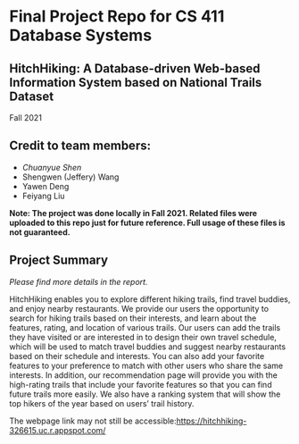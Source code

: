 # Final Project Repo for CS 411 Database Systems
## HitchHiking: A Database-driven Web-based Information System based on National Trails Dataset
Fall 2021

## Credit to team members:
- _Chuanyue Shen_
- Shengwen (Jeffery) Wang
- Yawen Deng
- Feiyang Liu

**Note: The project was done locally in Fall 2021. Related files were uploaded to this repo just for future reference. Full usage of these files is not guaranteed.**

## Project Summary
_Please find more details in the report._

HitchHiking enables you to explore different hiking trails, find travel buddies, and enjoy nearby restaurants. We provide our users the opportunity to search for hiking trails based on their interests, and learn about the features, rating, and location of various trails. Our users can add the trails they have visited or are interested in to design their own travel schedule, which will be used to match travel buddies and suggest nearby restaurants based on their schedule and interests. You can also add your favorite features to your preference to match with other users who share the same interests. In addition, our recommendation page will provide you with the high-rating trails that include your favorite features so that you can find future trails more easily. We also have a ranking system that will show the top hikers of the year based on users’ trail history. 

The webpage link may not still be accessible:https://hitchhiking-326615.uc.r.appspot.com/
